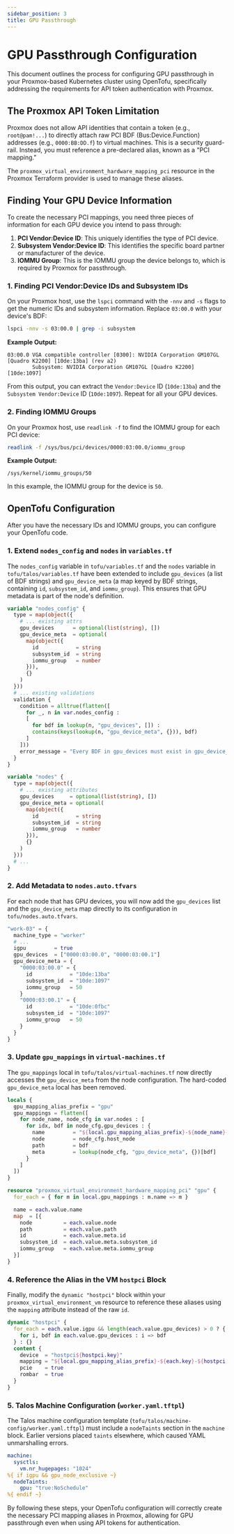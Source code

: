 ```yaml
---
sidebar_position: 3
title: GPU Passthrough
---
```


# GPU Passthrough Configuration

This document outlines the process for configuring GPU passthrough in your Proxmox-based Kubernetes cluster using OpenTofu, specifically addressing the requirements for API token authentication with Proxmox.

## The Proxmox API Token Limitation

Proxmox does not allow API identities that contain a token (e.g., `root@pam!...`) to directly attach raw PCI BDF (Bus:Device.Function) addresses (e.g., `0000:BB:DD.f`) to virtual machines. This is a security guard-rail. Instead, you must reference a pre-declared alias, known as a "PCI mapping."

The `proxmox_virtual_environment_hardware_mapping_pci` resource in the Proxmox Terraform provider is used to manage these aliases.

## Finding Your GPU Device Information

To create the necessary PCI mappings, you need three pieces of information for each GPU device you intend to pass through:

1. **PCI Vendor:Device ID**: This uniquely identifies the type of PCI device.
2. **Subsystem Vendor:Device ID**: This identifies the specific board partner or manufacturer of the device.
3. **IOMMU Group**: This is the IOMMU group the device belongs to, which is required by Proxmox for passthrough.

### 1. Finding PCI Vendor:Device IDs and Subsystem IDs

On your Proxmox host, use the `lspci` command with the `-nnv` and `-s` flags to get the numeric IDs and subsystem information. Replace `03:00.0` with your device's BDF:

```bash
lspci -nnv -s 03:00.0 | grep -i subsystem
```

**Example Output:**

```
03:00.0 VGA compatible controller [0300]: NVIDIA Corporation GM107GL [Quadro K2200] [10de:13ba] (rev a2)
        Subsystem: NVIDIA Corporation GM107GL [Quadro K2200] [10de:1097]
```

From this output, you can extract the `Vendor:Device` ID (`10de:13ba`) and the `Subsystem Vendor:Device` ID (`10de:1097`). Repeat for all your GPU devices.

### 2. Finding IOMMU Groups

On your Proxmox host, use `readlink -f` to find the IOMMU group for each PCI device:

```bash
readlink -f /sys/bus/pci/devices/0000:03:00.0/iommu_group
```

**Example Output:**

```
/sys/kernel/iommu_groups/50
```

In this example, the IOMMU group for the device is `50`.

## OpenTofu Configuration

After you have the necessary IDs and IOMMU groups, you can configure your OpenTofu code.

### 1. Extend `nodes_config` and `nodes` in `variables.tf`

The `nodes_config` variable in `tofu/variables.tf` and the `nodes` variable in `tofu/talos/variables.tf` have been extended to include `gpu_devices` (a list of BDF strings) and `gpu_device_meta` (a map keyed by BDF strings, containing `id`, `subsystem_id`, and `iommu_group`). This ensures that GPU metadata is part of the node's definition.

```terraform
variable "nodes_config" {
  type = map(object({
    # ... existing attrs
    gpu_devices      = optional(list(string), [])
    gpu_device_meta  = optional(
      map(object({
        id            = string
        subsystem_id  = string
        iommu_group   = number
      })),
      {}
    )
  }))
  # ... existing validations
  validation {
    condition = alltrue(flatten([
      for _, n in var.nodes_config :
      [
        for bdf in lookup(n, "gpu_devices", []) :
        contains(keys(lookup(n, "gpu_device_meta", {})), bdf)
      ]
    ]))
    error_message = "Every BDF in gpu_devices must exist in gpu_device_meta."
  }
}

variable "nodes" {
  type = map(object({
    # ... existing attributes
    gpu_devices     = optional(list(string), [])
    gpu_device_meta = optional(
      map(object({
        id            = string
        subsystem_id  = string
        iommu_group   = number
      })),
      {}
    )
  }))
  # ...
}
```

### 2. Add Metadata to `nodes.auto.tfvars`

For each node that has GPU devices, you will now add the `gpu_devices` list and the `gpu_device_meta` map directly to its configuration in `tofu/nodes.auto.tfvars`.

```terraform
"work-03" = {
  machine_type = "worker"
  # ...
  igpu         = true
  gpu_devices  = ["0000:03:00.0", "0000:03:00.1"]
  gpu_device_meta = {
    "0000:03:00.0" = {
      id            = "10de:13ba"
      subsystem_id  = "10de:1097"
      iommu_group   = 50
    }
    "0000:03:00.1" = {
      id            = "10de:0fbc"
      subsystem_id  = "10de:1097"
      iommu_group   = 50
    }
  }
}
```

### 3. Update `gpu_mappings` in `virtual-machines.tf`

The `gpu_mappings` local in `tofu/talos/virtual-machines.tf` now directly accesses the `gpu_device_meta` from the node configuration. The hard-coded `gpu_device_meta` local has been removed.

```terraform
locals {
  gpu_mapping_alias_prefix = "gpu"
  gpu_mappings = flatten([
    for node_name, node_cfg in var.nodes : [
      for idx, bdf in node_cfg.gpu_devices : {
        name         = "${local.gpu_mapping_alias_prefix}-${node_name}-${idx}"
        node         = node_cfg.host_node
        path         = bdf
        meta         = lookup(node_cfg, "gpu_device_meta", {})[bdf]
      }
    ]
  ])
}
```

```terraform
resource "proxmox_virtual_environment_hardware_mapping_pci" "gpu" {
  for_each = { for m in local.gpu_mappings : m.name => m }

  name = each.value.name
  map  = [{
    node          = each.value.node
    path          = each.value.path
    id            = each.value.meta.id
    subsystem_id  = each.value.meta.subsystem_id
    iommu_group   = each.value.meta.iommu_group
  }]
}
```

### 4. Reference the Alias in the VM `hostpci` Block

Finally, modify the `dynamic "hostpci"` block within your `proxmox_virtual_environment_vm` resource to reference these aliases using the `mapping` attribute instead of the raw `id`.

```terraform
dynamic "hostpci" {
  for_each = each.value.igpu && length(each.value.gpu_devices) > 0 ? {
    for i, bdf in each.value.gpu_devices : i => bdf
  } : {}
  content {
    device  = "hostpci${hostpci.key}"
    mapping = "${local.gpu_mapping_alias_prefix}-${each.key}-${hostpci.key}"
    pcie    = true
    rombar  = true
  }
}
```

### 5. Talos Machine Configuration (`worker.yaml.tftpl`)

The Talos machine configuration template (`tofu/talos/machine-config/worker.yaml.tftpl`) must include a `nodeTaints` section in the `machine` block. Earlier versions placed `taints` elsewhere, which caused YAML unmarshalling errors.

```yaml
machine:
  sysctls:
    vm.nr_hugepages: "1024"
%{ if igpu && gpu_node_exclusive ~}
  nodeTaints:
    gpu: "true:NoSchedule"
%{ endif ~}
```

By following these steps, your OpenTofu configuration will correctly create the necessary PCI mapping aliases in Proxmox, allowing for GPU passthrough even when using API tokens for authentication.
